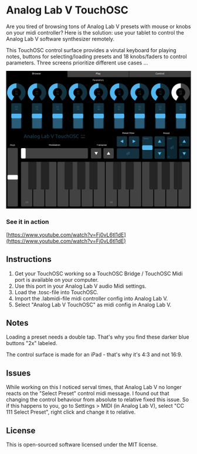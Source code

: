 # Analog Lab V TouchOSC
 
Are you tired of browsing tons of Analog Lab V presets with mouse or knobs on your midi controller? Here is the solution: use your tablet to control the Analog Lab V software synthesizer remotely.

This TouchOSC control surface provides a virutal keyboard for playing notes, buttons for selecting/loading presets and 18 knobs/faders to control parameters. Three screens prioritize different use cases ...

![Screenshot](screenshots/screen1.jpg)

### See it in action
[https://www.youtube.com/watch?v=Fj0vL6tI1dE](https://www.youtube.com/watch?v=Fj0vL6tI1dE)

## Instructions
1. Get your TouchOSC working so a TouchOSC Bridge / TouchOSC Midi port is available on your computer.
2. Use this port in your Analog Lab V audio Midi settings.
3. Load the .tosc-file into TouchOSC.
4. Import the .labmidi-file midi controller config into Analog Lab V.
5. Select "Analog Lab V TouchOSC" as midi config in Analog Lab V.


## Notes
Loading a preset needs a double tap. That's why you find these darker blue buttons "2x" labeled. 
    
The control surface is made for an iPad - that's why it's 4:3 and not 16:9.

## Issues
While working on this I noticed serval times, that Analog Lab V no longer reacts on the "Select Preset" control midi message. I found out that changing the control behaviour from absolute to relative fixed this issue. So if this happens to you, go to Settings > MIDI (in Analog Lab V), select "CC 111 Select Preset", right click and change it to relative. 

## License
This is open-sourced software licensed under the MIT license.